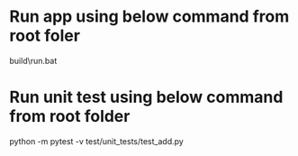# Run app using below command from root foler
build\run.bat

# Run unit test using below command from root folder
python -m pytest -v test/unit_tests/test_add.py
